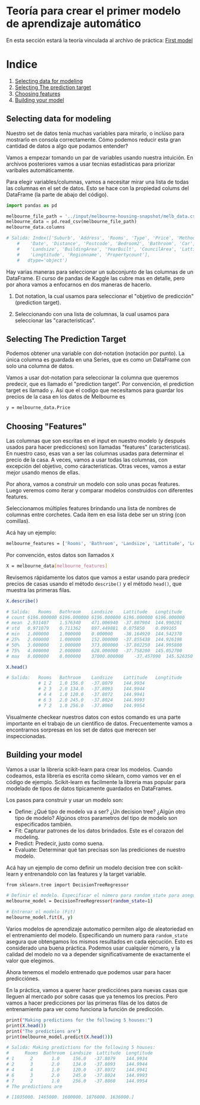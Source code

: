 # Teoría para crear el primer modelo de aprendizaje automático

En esta sección estará la teoría vinculada al archivo de práctica: [First model](./first-model.py)

# Indice

1. [Selecting data for modeling](#selecting-data-for-modeling)
2. [Selecting The prediction target](#selecting-the-prediction-target)
3. [Choosing features](#choosing-features)
4. [Building your model](#building-your-model)

## Selecting data for modeling
Nuestro set de datos tenía muchas variables para mirarlo, o inclúso para mostrarlo en consola correctamente. Cómo podemos reducir esta gran cantidad de datos a algo que podamos entender?

Vamos a empezar tomando un par de variables usando nuestra intuición. En archivos posteriores vamos a usar tecnias estadísticas para priorizar varibales automáticamente.

Para elegir variables/columnas, vamos a necesitar mirar una lista de todas las columnas en el set de datos. Esto se hace con la propiedad colums del DataFrame (la parte de abajo del código).
```python
import pandas as pd

melbourne_file_path = '../input/melbourne-housing-snapshot/melb_data.csv'
melbourne_data = pd.read_csv(melbourne_file_path) 
melbourne_data.columns

# Salida: Index(['Suburb', 'Address', 'Rooms', 'Type', 'Price', 'Method', 'SellerG',
    #    'Date', 'Distance', 'Postcode', 'Bedroom2', 'Bathroom', 'Car',
    #    'Landsize', 'BuildingArea', 'YearBuilt', 'CouncilArea', 'Lattitude',
    #    'Longtitude', 'Regionname', 'Propertycount'],
    #   dtype='object')
```
Hay varias maneras para seleccionar un subconjunto de las columnas de un DataFrame. El curso de pandas de Kaggle las cubre mas en detalle, pero por ahora vamos a enfocarnos en dos maneras de hacerlo.

1. Dot notation, la cual usamos para seleccionar el "objetivo de predicción" (prediction target).

2. Seleccionando con una lista de columnas, la cual usamos para seleccionar las "caracteristicas".

## Selecting The Prediction Target
Podemos obtener una variable con dot-notation (notación por punto). La única columna es guardada en una Series, que es como un DataFrame con solo una columna de datos.

Vamos a usar dot-notation para seleccionar la columna que queremos predecir, que es llamado el "prediction target". Por convención, el prediction target es llamado ```y```. Asi que el codigo que necesitamos para guardar los precios de la casa en los datos de Melbourne es 
```bash
y = melbourne_data.Price
```

## Choosing "Features"
Las columnas que son escritas en el input en nuestro modelo (y después usados para hacer predicciones) son llamadas "features" (caracteristicas). En nuestro caso, esas van a ser las columnas usadas para determinar el precio de la casa. A veces, vamos a usar todas las columnas, con excepción del objetivo, como cáracteristicas. Otras veces, vamos a estar mejor usando menos de ellas.

Por ahora, vamos a construir un modelo con solo unas pocas features. Luego veremos como iterar y comparar modelos construidos con diferentes features.

Seleccionamos múltiples features brindando una lista de nombres de columnas entre corchetes. Cada item en esa lista debe ser un string (con comillas). 

Acá hay un ejemplo:
```bash
melbourne_features = ['Rooms', 'Bathroom', 'Landsize', 'Lattitude', 'Longtitude']
```
Por convención, estos datos son llamados ```X```
```bash
X = melbourne_data[melbourne_features]
```
Revisemos rápidamente los datos que vamos a estar usando para predecir precios de casas usando el método ```describe()``` y el método ```head()```, que muestra las primeras filas.
```bash
X.describe()

# Salida: 	Rooms	Bathroom	Landsize	Lattitude	Longtitude
# count	6196.000000	6196.000000	6196.000000	6196.000000	6196.000000
# mean	2.931407	1.576340	471.006940	-37.807904	144.990201
# std	0.971079	0.711362	897.449881	0.075850	0.099165
# min	1.000000	1.000000	0.000000	-38.164920	144.542370
# 25%	2.000000	1.000000	152.000000	-37.855438	144.926198
# 50%	3.000000	1.000000	373.000000	-37.802250	144.995800
# 75%	4.000000	2.000000	628.000000	-37.758200	145.052700
# max	8.000000	8.000000	37000.000000	-37.457090	145.526350

X.head()

# Salida: 	Rooms	Bathroom	Landsize	Lattitude	Longtitude
            # 1	2	1.0	156.0	-37.8079	144.9934
            # 2	3	2.0	134.0	-37.8093	144.9944
            # 4	4	1.0	120.0	-37.8072	144.9941
            # 6	3	2.0	245.0	-37.8024	144.9993
            # 7	2	1.0	256.0	-37.8060	144.9954
```
Visualmente checkear nuestros datos con estos comando es una parte importante en el trabajo de un cientifico de datos. Frecuentemente vamos a encontrarnos sorpresas en los set de datos que merecen ser inspeccionadas. 


## Building your model
Vamos a usar la libreria scikit-learn para crear los modelos. Cuando codeamos, esta libreria es escrita como sklearn, como vamos ver en el código de ejemplo. Scikit-learn es facilmente la libreria mas popular para modelado de tipos de datos tipicamente guardados en DataFrames.

Los pasos para construir y usar un modelo son:

- Define: ¿Qué tipo de modelo va a ser? ¿Un decision tree? ¿Algún otro tipo de modelo? Algúnos otros parametros del tipo de modelo son especificados también.
- Fit: Capturar patrones de los datos brindados. Este es el corazon del modeling.
- Predict: Predecir, justo como suena.
- Evaluate: Determinar qué tan precisas son las prediciones de nuestro modelo.

Acá hay un ejemplo de como definir un modelo decision tree con scikit-learn y entrenandolo con las features y la target variable.
```bash
from sklearn.tree import DecisionTreeRegressor

# Definir el modelo. Especificar el número para random_state para asegurar los mismos resultados en cada ejecución
melbourne_model = DecisionTreeRegressor(random_state=1)

# Entrenar el modelo (Fit)
melbourne_model.fit(X, y)
```
Varios modelos de aprendizaje automatico permiten algo de aleatoriedad en el entrenamiento del modelo. Especificando un numero para ```random_state``` asegura que obtengamos los mismos resultados en cada ejecución. Esto es considerado una buena práctica. Podemos usar cualquier número, y la calidad del modelo no va a depender significativamente de exactamente el valor que elegimos. 

Ahora tenemos el modelo entrenado que podemos usar para hacer predicciónes. 

En la práctica, vamos a querer hacer predicciónes para nuevas casas que lleguen al mercado por sobre casas que ya tenemos los precios. Pero vamos a hacer predicciones por las primeras filas de los datos de entrenamiento para ver como funciona la función de predicción.
```bash
print("Making predictions for the following 5 houses:")
print(X.head())
print("The predictions are")
print(melbourne_model.predict(X.head()))

# Salida: Making predictions for the following 5 houses:
#      Rooms  Bathroom  Landsize  Lattitude  Longtitude
# 1      2       1.0     156.0   -37.8079    144.9934
# 2      3       2.0     134.0   -37.8093    144.9944
# 4      4       1.0     120.0   -37.8072    144.9941
# 6      3       2.0     245.0   -37.8024    144.9993
# 7      2       1.0     256.0   -37.8060    144.9954
# The predictions are

# [1035000. 1465000. 1600000. 1876000. 1636000.]
```
